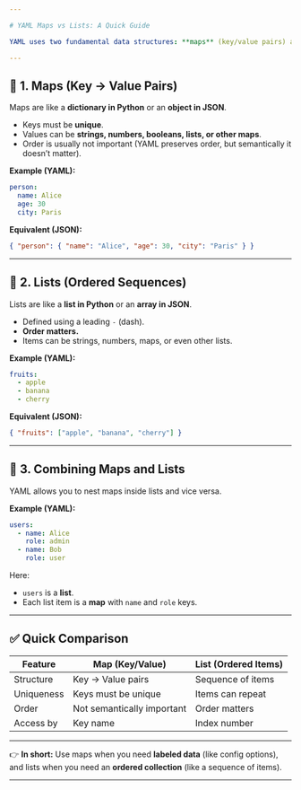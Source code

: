 ```yaml
---

# YAML Maps vs Lists: A Quick Guide

YAML uses two fundamental data structures: **maps** (key/value pairs) and **lists** (ordered sequences). Understanding the difference is essential for writing clear, structured configuration files.

---
```


## 📌 1. Maps (Key → Value Pairs)

Maps are like a **dictionary in Python** or an **object in JSON**.

* Keys must be **unique**.
* Values can be **strings, numbers, booleans, lists, or other maps**.
* Order is usually not important (YAML preserves order, but semantically it doesn’t matter).

**Example (YAML):**

```yaml
person:
  name: Alice
  age: 30
  city: Paris
```

**Equivalent (JSON):**

```json
{ "person": { "name": "Alice", "age": 30, "city": "Paris" } }
```

---

## 📌 2. Lists (Ordered Sequences)

Lists are like a **list in Python** or an **array in JSON**.

* Defined using a leading `-` (dash).
* **Order matters.**
* Items can be strings, numbers, maps, or even other lists.

**Example (YAML):**

```yaml
fruits:
  - apple
  - banana
  - cherry
```

**Equivalent (JSON):**

```json
{ "fruits": ["apple", "banana", "cherry"] }
```

---

## 📌 3. Combining Maps and Lists

YAML allows you to nest maps inside lists and vice versa.

**Example (YAML):**

```yaml
users:
  - name: Alice
    role: admin
  - name: Bob
    role: user
```

Here:

* `users` is a **list**.
* Each list item is a **map** with `name` and `role` keys.

---

## ✅ Quick Comparison

| Feature    | Map (Key/Value)            | List (Ordered Items) |
| ---------- | -------------------------- | -------------------- |
| Structure  | Key → Value pairs          | Sequence of items    |
| Uniqueness | Keys must be unique        | Items can repeat     |
| Order      | Not semantically important | Order matters        |
| Access by  | Key name                   | Index number         |

---

👉 **In short:** Use maps when you need **labeled data** (like config options), and lists when you need an **ordered collection** (like a sequence of items).

---
